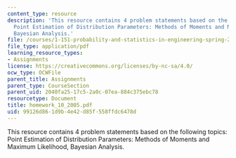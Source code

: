 ```yaml
---
content_type: resource
description: 'This resource contains 4 problem statements based on the following topics:
  Point Estimation of Distribution Parameters: Methods of Moments and Maximum Likelihood,
  Bayesian Analysis.'
file: /courses/1-151-probability-and-statistics-in-engineering-spring-2005/99126d861d9b4e42d85f558ffdc6478d_homework_10_2005.pdf
file_type: application/pdf
learning_resource_types:
- Assignments
license: https://creativecommons.org/licenses/by-nc-sa/4.0/
ocw_type: OCWFile
parent_title: Assignments
parent_type: CourseSection
parent_uid: 2040fa25-17c5-2a0c-07ea-884c375ebc78
resourcetype: Document
title: homework_10_2005.pdf
uid: 99126d86-1d9b-4e42-d85f-558ffdc6478d
---
```

This resource contains 4 problem statements based on the following topics: Point Estimation of Distribution Parameters: Methods of Moments and Maximum Likelihood, Bayesian Analysis.